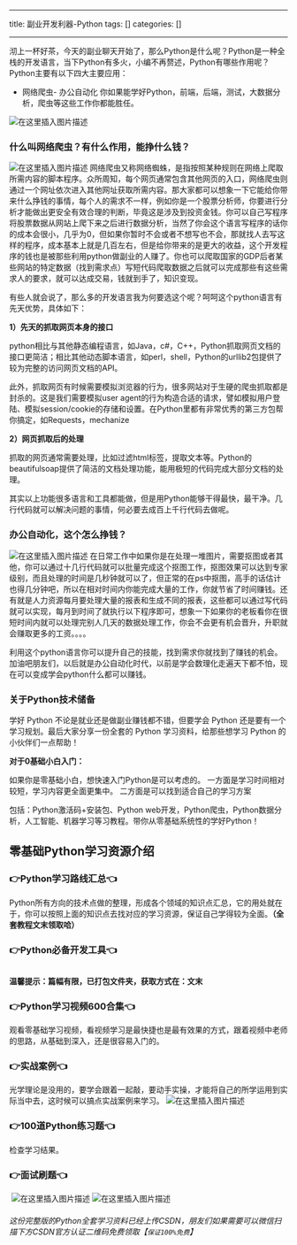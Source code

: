 
--- 
title:  副业开发利器-Python 
tags: []
categories: [] 

---
沏上一杯好茶，今天的副业聊天开始了，那么Python是什么呢？Python是一种全栈的开发语言，当下Python有多火，小编不再赘述，Python有哪些作用呢？Python主要有以下四大主要应用：
- 网络爬虫- 办公自动化
你如果能学好Python，前端，后端，测试，大数据分析，爬虫等这些工作你都能胜任。

<img src="https://img-blog.csdnimg.cn/67ada84ded6446bbaf1255f250b4e23b.png" alt="在这里插入图片描述">

### 什么叫网络爬虫？有什么作用，能挣什么钱？

<img src="https://img-blog.csdnimg.cn/d2bcd751f7e647fd987689f2d9aac83c.png" alt="在这里插入图片描述"> 网络爬虫又称网络蜘蛛，是指按照某种规则在网络上爬取所需内容的脚本程序。众所周知，每个网页通常包含其他网页的入口，网络爬虫则通过一个网址依次进入其他网址获取所需内容。那大家都可以想象一下它能给你带来什么挣钱的事情，每个人的需求不一样，例如你是一个股票分析师，你要进行分析才能做出更安全有效合理的判断，毕竟这是涉及到投资金钱。你可以自己写程序将股票数据从网站上爬下来之后进行数据分析，当然了你会这个语言写程序的话你的成本会很小，几乎为0，但如果你暂时不会或者不想写也不会，那就找人去写这样的程序，成本基本上就是几百左右，但是给你带来的是更大的收益，这个开发程序的钱也是被那些利用python做副业的人赚了。你也可以爬取国家的GDP后者某些网站的特定数据（找到需求点）写短代码爬取数据之后就可以完成那些有这些需求人的要求，就可以达成交易，钱就到手了，知识变现。

有些人就会说了，那么多的开发语言我为何要选这个呢？呵呵这个python语言有先天优势，具体如下：

**1）先天的抓取网页本身的接口**

python相比与其他静态编程语言，如Java，c#，C++，Python抓取网页文档的接口更简洁；相比其他动态脚本语言，如perl，shell，Python的urllib2包提供了较为完整的访问网页文档的API。

此外，抓取网页有时候需要模拟浏览器的行为，很多网站对于生硬的爬虫抓取都是封杀的。这是我们需要模拟user agent的行为构造合适的请求，譬如模拟用户登陆、模拟session/cookie的存储和设置。在Python里都有非常优秀的第三方包帮你搞定，如Requests，mechanize

**2）网页抓取后的处理**

抓取的网页通常需要处理，比如过滤html标签，提取文本等。Python的beautifulsoap提供了简洁的文档处理功能，能用极短的代码完成大部分文档的处理。

其实以上功能很多语言和工具都能做，但是用Python能够干得最快，最干净。几行代码就可以解决问题的事情，何必要去成百上千行代码去做呢。

### 办公自动化，这个怎么挣钱？

<img src="https://img-blog.csdnimg.cn/75b619e1bef7435dabe9c62b31977820.png" alt="在这里插入图片描述"> 在日常工作中如果你是在处理一堆图片，需要抠图或者其他，你可以通过十几行代码就可以批量完成这个抠图工作，抠图效果可以达到专家级别，而且处理的时间是几秒钟就可以了，但正常的在ps中抠图，高手的话估计也得几分钟吧，所以在相对时间内你能完成大量的工作，你就节省了时间赚钱。还有就是人力资源每月要处理大量的报表和生成不同的报表，这些都可以通过写代码就可以实现，每月到时间了就执行以下程序即可，想象一下如果你的老板看你在很短时间内就可以处理完别人几天的数据处理工作，你会不会更有机会晋升，升职就会赚取更多的工资。。。。

利用这个python语言你可以提升自己的技能，找到需求你就找到了赚钱的机会。加油吧朋友们，以后就是办公自动化时代，以前是学会数理化走遍天下都不怕，现在可以变成学会python什么都可以赚钱。

### 关于Python技术储备

学好 Python 不论是就业还是做副业赚钱都不错，但要学会 Python 还是要有一个学习规划。最后大家分享一份全套的 Python 学习资料，给那些想学习 Python 的小伙伴们一点帮助！

**对于0基础小白入门：**

>  
 如果你是零基础小白，想快速入门Python是可以考虑的。 
 一方面是学习时间相对较短，学习内容更全面更集中。 二方面是可以找到适合自己的学习方案 


包括：Python激活码+安装包、Python web开发，Python爬虫，Python数据分析，人工智能、机器学习等习教程。带你从零基础系统性的学好Python！

## 零基础Python学习资源介绍

### 👉Python学习路线汇总👈

Python所有方向的技术点做的整理，形成各个领域的知识点汇总，它的用处就在于，你可以按照上面的知识点去找对应的学习资源，保证自己学得较为全面。**（全套教程文末领取哈）** <img src="https://img-blog.csdnimg.cn/img_convert/673b13641cf2ddf5e18b5c58afd50200.png#pic_center" alt="">

### 👉Python必备开发工具👈

<img src="https://img-blog.csdnimg.cn/img_convert/6be280b059df8debff4a4b52d6a6ad1f.png#pic_center" alt="">

**温馨提示：篇幅有限，已打包文件夹，获取方式在：文末**

### 👉Python学习视频600合集👈

观看零基础学习视频，看视频学习是最快捷也是最有效果的方式，跟着视频中老师的思路，从基础到深入，还是很容易入门的。 <img src="https://img-blog.csdnimg.cn/img_convert/f2a1e9c7368b6ac7d169ab4147b537f4.png#pic_center" alt="">

### 👉实战案例👈

光学理论是没用的，要学会跟着一起敲，要动手实操，才能将自己的所学运用到实际当中去，这时候可以搞点实战案例来学习。 <img src="https://img-blog.csdnimg.cn/68b02d39486d4e4c96b6cb9da7dd54de.png#pic_center" alt="在这里插入图片描述">

### 👉100道Python练习题👈

检查学习结果。<img src="https://img-blog.csdnimg.cn/img_convert/15bc30b75e1de8c9fa2daab3742d4430.png#pic_center" alt="">

### 👉面试刷题👈

<img src="https://img-blog.csdnimg.cn/img_convert/99f6475fb1237ba21e45d55c67bf83f4.png#pic_center" alt="">

<img src="https://img-blog.csdnimg.cn/3360d1bcb588491dac483ff4c30fb05c.png#pic_center" alt="在这里插入图片描述">

<img src="https://img-blog.csdnimg.cn/49fe592a1ae644c2822a1b4a850724cd.png#pic_center" alt="在这里插入图片描述">

###### 这份完整版的Python全套学习资料已经上传CSDN，朋友们如果需要可以微信扫描下方CSDN官方认证二维码免费领取【`保证100%免费`】

<img src="https://img-blog.csdnimg.cn/1d2a69f2d57e4d1cb444037b17af8607.png" alt="">
